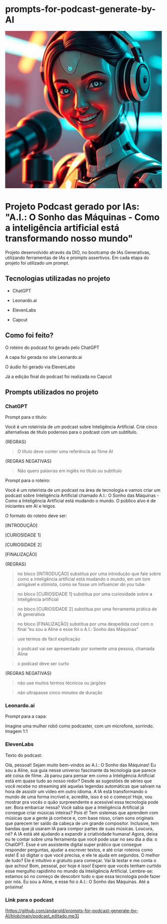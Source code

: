# prompts-for-podcast-generate-by-AI

![Capa do podcast](capa%20podcast.jpg)
# Projeto Podcast gerado por IAs: "A.I.: O Sonho das Máquinas - Como a inteligência artificial está transformando nosso mundo"

Projeto desenvolvido através da DIO, no bootcamp de IAs Generativas, utilizando ferramentas de IAs e prompts assertivos.
Em cada etapa do projeto foi utilizado um prompt.

## Tecnologias utilizadas no projeto

* ChatGPT

* Leonardo.ai

* ElevenLabs

* Capcut

## Como foi feito?

O roteiro do podcast foi gerado pelo ChatGPT

A capa foi gerada no site Leonardo.ai

O áudio foi gerado via ElevenLabs

Já a edição final do podcast foi realizada no Capcut

## Prompts utilizados no projeto

### ChatGPT

Prompt para o título:

Você é um roteirista de um podcast sobre Inteligência Artificial. Crie cinco alternativas de título poderoso para o podcast com um subtítulo.

{REGRAS}
>O título deve conter uma referência ao filme AI

{REGRAS NEGATIVAS}
>Não quero palavras em inglês no título ou subtítulo

Prompt para o roteiro:

Você é um roteirista de um podcast na área de tecnologia e vamos criar um podcast sobre Inteligência Artificial chamado A.I.: O Sonho das Máquinas - Como a Inteligência Artificial está mudando o mundo. O público alvo é de iniciantes em AI e leigos.

O formato do roteiro deve ser:

[INTRODUÇÃO]

[CURIOSIDADE 1]

[CURIOSIDADE 2]

[FINALIZAÇÃO]

{REGRAS}

>no bloco [INTRODUÇÃO] substitua por uma introdução que fale sobre como a inteligência artificial está mudando o mundo, em um tom amigável e otimista, como se fosse um influencer do you tube

>no bloco [CURIOSIDADE 1] substitua por uma curiosidade sobre a inteligência artificial

>no bloco [CURIOSIDADE 2] substitua por uma ferramenta prática de IA generativa

>no bloco [FINALIZAÇÃO] substitua por uma despedida cool com o final ”eu sou a Aline e esse foi o A.I.: Sonho das Máquinas”

>use termos de fácil explicação

>o podcast vai ser apresentado por somente uma pessoa, chamada Aline

>o podcast deve ser curto

{REGRAS NEGATIVAS}

>não use muitos termos técnicos ou jargões

>não ultrapasse cinco minutos de duração

### Leonardo.ai

Prompt para a capa:

Imagine uma mulher robô como podcaster, com um microfone, sorrindo. Imagem 1:1

### ElevenLabs

Texto do podcast:

Olá, pessoal! Sejam muito bem-vindos ao A.I.: O Sonho das Máquinas! Eu sou a Aline, sua guia nesse universo fascinante da tecnologia que parece até coisa de filme. Já parou para pensar em como a Inteligência Artificial está em quase tudo ao nosso redor? Desde as sugestões de séries que você recebe no streaming até aquelas legendas automáticas que salvam na hora de assistir um vídeo em outro idioma. A IA está transformando o mundo de uma forma incrível e, acredite, isso é só o começo! Hoje, vou mostrar pra vocês o quão surpreendente e acessível essa tecnologia pode ser. Bora embarcar nessa?
Você sabia que a Inteligência Artificial já consegue criar músicas inteiras? Pois é! Tem sistemas que aprendem com músicas que a gente já conhece e, com base nisso, criam sons originais que parecem ter saído da cabeça de um grande compositor. Inclusive, tem bandas que já usaram IA para compor partes de suas músicas. Loucura, né? A IA está até ajudando a expandir a criatividade humana!
Agora, deixa eu te contar sobre uma ferramenta que você pode usar no seu dia a dia: o ChatGPT. Esse é um assistente digital super prático que consegue responder perguntas, ajudar a escrever textos, e até criar roteiros como este! É só digitar o que você precisa, e ele te ajuda em segundos. O melhor de tudo? Ele é intuitivo e gratuito para começar. Vai lá testar e me conta o que achou!
Bom, pessoal, por hoje é isso! Espero que vocês tenham curtido esse mergulho rapidinho no mundo da Inteligência Artificial. Lembre-se: estamos só no começo de descobrir tudo o que essa tecnologia pode fazer por nós. Eu sou a Aline, e esse foi o A.I.: O Sonho das Máquinas. Até a próxima!

### Link para o podcast

[https://github.com/andarold/prompts-for-podcast-generate-by-AI/blob/main/podcast_editado.mp3]
